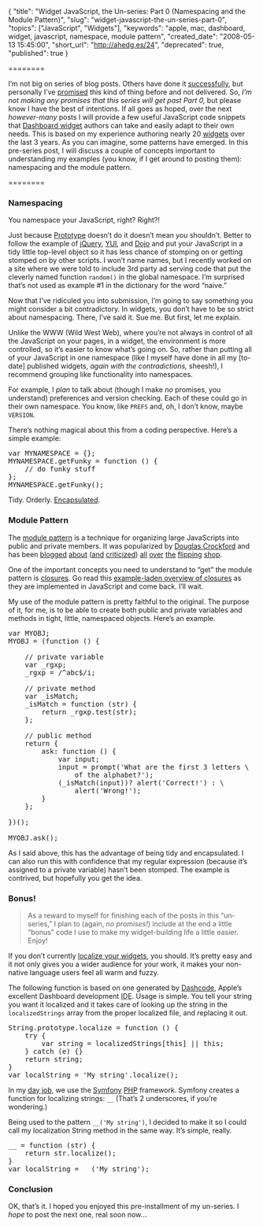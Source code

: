 {
  "title": "Widget JavaScript, the Un-series: Part 0 (Namespacing and the Module Pattern)",
  "slug": "widget-javascript-the-un-series-part-0",
  "topics": ["JavaScript", "Widgets"],
  "keywords": "apple, mac, dashboard, widget, javascript, namespace, module pattern",
  "created_date": "2008-05-13 15:45:00",
  "short_url": "http://ahedg.es/24",
  "deprecated": true,
  "published": true
}

========

I’m not big on series of blog posts. Others have done it [successfully](https://cameronmoll.com/archives/2008/02/the_highly_extensible_css_interface_the_series/), but personally I’ve [promised](https://www.clearwired.com/loop/archives/21-What-Sundial-Taught-Me.html) this kind of thing before and not delivered. So, _I’m not making any promises that this series will get past Part 0,_ but please know I have the best of intentions. If all goes as hoped, over the next _however-many_ posts I will provide a few useful JavaScript code snippets that [Dashboard widget](https://www.apple.com/downloads/dashboard/) authors can take and easily adapt to their own needs. This is based on my experience authoring nearly 20 [widgets](https://andrew.hedges.name/widgets/) over the last 3 years. As you can imagine, some patterns have emerged. In this pre-series post, I will discuss a couple of concepts important to understanding my examples (you know, if I get around to posting them): namespacing and the module pattern.

========

### Namespacing

You namespace your JavaScript, right? Right?!

Just because [Prototype](https://prototypejs.org/) doesn’t do it doesn’t mean _you_ shouldn’t. Better to follow the example of [jQuery](https://jquery.com/), [YUI](https://developer.yahoo.com/yui/), and [Dojo](https://dojotoolkit.org/) and put your JavaScript in a tidy little top-level object so it has less chance of stomping on or getting stomped on by other scripts. I won’t name names, but I recently worked on a site where we were told to include 3rd party ad serving code that put the cleverly named function `random()` in the global namespace. I’m surprised that’s not used as example #1 in the dictionary for the word “naive.”

Now that I’ve ridiculed you into submission, I’m going to say something you might consider a bit contradictory. In widgets, you don’t have to be so strict about namespacing. There, I’ve said it. Sue me. But first, let me explain.

Unlike the WWW (Wild West Web), where you’re not always in control of all the JavaScript on your pages, in a widget, the environment is more controlled, so it’s easier to know what’s going on. So, rather than putting all of your JavaScript in one namespace (like I myself have done in all my [to-date] published widgets, _again with the contradictions,_ sheesh!), I recommend grouping like functionality into namespaces.

For example, I _plan_ to talk about (though I make _no_ promises, you understand) preferences and version checking. Each of these could go in their own namespace. You know, like `PREFS` and, oh, I don’t know, maybe `VERSION`.

There’s nothing magical about this from a coding perspective. Here’s a simple example:

<pre class="sh_javascript">
var MYNAMESPACE = {};
MYNAMESPACE.getFunky = function () {
    // do funky stuff
};
MYNAMESPACE.getFunky();
</pre>

Tidy. Orderly. [Encapsulated](https://en.wikipedia.org/wiki/Separation_of_concerns).

### Module Pattern

The [module pattern](https://yuiblog.com/blog/2007/06/12/module-pattern/) is a technique for organizing large JavaScripts into public and private members. It was popularized by [Douglas Crockford](https://crockford.com/) and has been [blogged](https://www.wait-till-i.com/2007/07/24/show-love-to-the-module-pattern/) [about](https://klauskomenda.com/code/javascript-programming-patterns/) ([and](https://peter.michaux.ca/article/3556) [criticized](https://ejohn.org/blog/simple-class-instantiation/)) [all](https://www.engfers.com/code/javascript/misc/javascript-module-pattern/) [over](https://nefariousdesigns.co.uk/archive/2007/08/javascript-module-pattern-variations/) [the](https://mattsnider.com/languages/javascript/alternative-module-pattern/) [flipping](https://foohack.com/2007/08/yui-crockford-module-pattern-vs-prototypes-class-function/) [shop](https://www.jibbering.com/faq/faq_notes/closures.html#clEncap).

One of the important concepts you need to understand to “get” the module pattern is [closures](https://en.wikipedia.org/wiki/Closure_(computer_science)). Go read this [example-laden overview of closures](https://blog.morrisjohns.com/javascript_closures_for_dummies.html) as they are implemented in JavaScript and come back. I’ll wait.

My use of the module pattern is pretty faithful to the original. The purpose of it, for me, is to be able to create both public and private variables and methods in tight, little, namespaced objects. Here’s an example.

<pre class="sh_javascript">
var MYOBJ;
MYOBJ = (function () {

    // private variable
    var _rgxp;
    _rgxp = /^abc$/i;

    // private method
    var _isMatch;
    _isMatch = function (str) {
        return _rgxp.test(str);
    };

    // public method
    return {
        ask: function () {
            var input;
            input = prompt('What are the first 3 letters \
                of the alphabet?');
            (_isMatch(input))? alert('Correct!') : \
                alert('Wrong!');
        }
    };

})();

MYOBJ.ask();
</pre>

As I said above, this has the advantage of being tidy and encapsulated. I can also run this with confidence that my regular expression (because it’s assigned to a private variable) hasn’t been stomped. The example is contrived, but hopefully you get the idea.

### Bonus!

> As a reward to myself for finishing each of the posts in this “un-series,” I plan to (again, _no promises!_) include at the end a little “bonus” code I use to make my widget-building life a little easier. Enjoy!

If you don’t currently [localize your widgets](https://www.clearwired.com/loop/archives/29-Widget.html), you should. It’s pretty easy and it not only gives you a wider audience for your work, it makes your non-native language users feel all warm and fuzzy.

The following function is based on one generated by [Dashcode](https://developer.apple.com/tools/dashcode/), Apple’s excellent Dashboard development <acronym class="tooltip" title="Integrated Development Environment">IDE</acronym>. Usage is simple. You tell your string you want it localized and it takes care of looking up the string in the `localizedStrings` array from the proper localized file, and replacing it out.

<pre class="sh_javascript">
String.prototype.localize = function () {
    try {
        var string = localizedStrings[this] || this;
    } catch (e) {}
    return string;
}
var localString = 'My string'.localize();
</pre>

In my [day job](https://www.vianet.travel/), we use the [Symfony](https://www.symfony-project.org/) [PHP](https://www.php.net/) framework. Symfony creates a function for localizing strings: `__`  (That’s 2 underscores, if you’re wondering.)

Being used to the pattern `__('My string')`, I decided to make it so I could call my localization String method in the same way. It’s simple, really.

<pre class="sh_javascript">
__ = function (str) {
    return str.localize();
}
var localString = __('My string');
</pre>

### Conclusion

OK, that’s it. I hoped you enjoyed this pre-installment of my un-series. I _hope_ to post the next one, real soon now…
